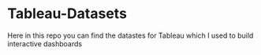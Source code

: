 # Tableau-Datasets #        

Here in this repo you can find the datastes for Tableau which I used to build interactive dashboards          
      
        
   
        
     
         
 
      
      
 
